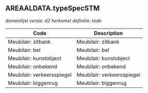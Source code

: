 ## AREAALDATA.typeSpecSTM

*domeinlijst versie: d2* *herkomst definitie: todo*

 |Code |Description	|
|	---	|	---	|
| Meubilair: zitbank | Meubilair: zitbank |
| Meubilair: bel | Meubilair: bel |
| Meubilair: kunstobject | Meubilair: kunstobject |
| Meubilair: onbekend | Meubilair: onbekend |
| Meubilair: verkeersspiegel | Meubilair: verkeersspiegel |
| Meubilair: biggenrug | Meubilair: biggenrug |
